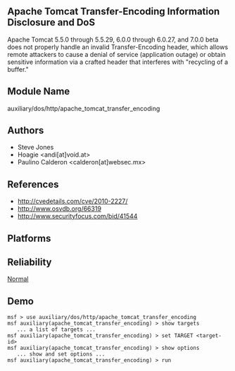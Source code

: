 ## Apache Tomcat Transfer-Encoding Information Disclosure and DoS

Apache Tomcat 5.5.0 through 5.5.29, 6.0.0 through 6.0.27, 
and 7.0.0 beta does not properly handle an invalid 
Transfer-Encoding header, which allows remote attackers to 
cause a denial of service (application outage) or obtain 
sensitive information via a crafted header that interferes 
with "recycling of a buffer."


## Module Name
auxiliary/dos/http/apache_tomcat_transfer_encoding

## Authors
* Steve Jones
* Hoagie <andi[at]void.at>
* Paulino Calderon <calderon[at]websec.mx>


## References
* http://cvedetails.com/cve/2010-2227/
* http://www.osvdb.org/66319
* http://www.securityfocus.com/bid/41544




## Platforms


## Reliability
[Normal](https://github.com/rapid7/metasploit-framework/wiki/Exploit-Ranking)

## Demo

```
msf > use auxiliary/dos/http/apache_tomcat_transfer_encoding
msf auxiliary(apache_tomcat_transfer_encoding) > show targets
   ... a list of targets ...
msf auxiliary(apache_tomcat_transfer_encoding) > set TARGET <target-id>
msf auxiliary(apache_tomcat_transfer_encoding) > show options
   ... show and set options ...
msf auxiliary(apache_tomcat_transfer_encoding) > run
```
    
    